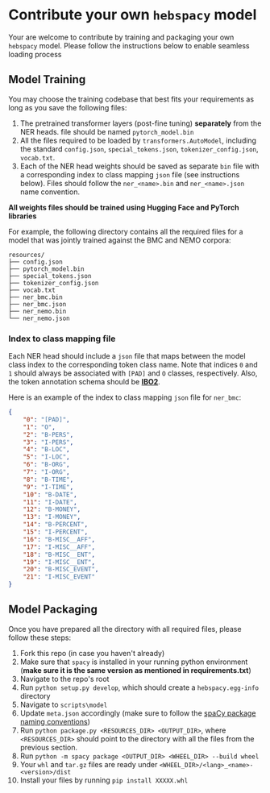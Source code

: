 # Contribute your own `hebspacy` model
Your are welcome to contribute by training and packaging your own `hebspacy` model. Please follow the instructions below to enable seamless loading process

## Model Training
You may choose the training codebase that best fits your requirements as long as you save the following files:
1. The pretrained transformer layers (post-fine tuning) **separately** from the NER heads. file should be named `pytorch_model.bin`
2. All the files required to be loaded by `transformers.AutoModel`, including the standard `config.json`, `special_tokens.json`, `tokenizer_config.json`, `vocab.txt`.
3. Each of the NER head weights should be saved as separate `bin` file with a corresponding index to class mapping `json` file (see instructions below). Files should follow the `ner_<name>.bin` and `ner_<name>.json` name convention.

**All weights files should be trained using Hugging Face and PyTorch libraries**

For example, the following directory contains all the required files for a model that was jointly trained against the BMC and NEMO corpora:
````
resources/
├── config.json
├── pytorch_model.bin
├── special_tokens.json
├── tokenizer_config.json
├── vocab.txt
├── ner_bmc.bin
├── ner_bmc.json
├── ner_nemo.bin
└── ner_nemo.json
````

### Index to class mapping file
Each NER head should include a `json` file that maps between the model class index to the corresponding token class name.
Note that indices `0` and `1` should always be associated with `[PAD]` and `O` classes, respectively. Also, the token annotation schema should be [**IBO2**](https://en.wikipedia.org/wiki/Inside%E2%80%93outside%E2%80%93beginning_(tagging)).


Here is an example of the index to class mapping `json` file for `ner_bmc`:
````json
{
	"0": "[PAD]",
	"1": "O",
	"2": "B-PERS",
	"3": "I-PERS",
	"4": "B-LOC",
	"5": "I-LOC",
	"6": "B-ORG",
	"7": "I-ORG",
	"8": "B-TIME",
	"9": "I-TIME",
	"10": "B-DATE",
	"11": "I-DATE",
	"12": "B-MONEY",
	"13": "I-MONEY",
	"14": "B-PERCENT",
	"15": "I-PERCENT",
	"16": "B-MISC__AFF",
	"17": "I-MISC__AFF",
	"18": "B-MISC__ENT",
	"19": "I-MISC__ENT",
	"20": "B-MISC_EVENT",
	"21": "I-MISC_EVENT"
}
````

## Model Packaging
Once you have prepared all the directory with all required files, please follow these steps:
1. Fork this repo (in case you haven't already)
2. Make sure that `spacy` is installed in your running python environment (**make sure it is the same version as mentioned in requirements.txt**) 
3. Navigate to the repo's root
4. Run `python setup.py develop`, which should create a `hebspacy.egg-info` directory
5. Navigate to `scripts\model`
6. Update `meta.json` accordingly (make sure to follow the [spaCy package naming conventions](https://spacy.io/models#conventions))
7. Run `python package.py <RESOURCES_DIR> <OUTPUT_DIR>`, where `<RESOURCES_DIR>` should point to the directory with all the files from the previous section.
8. Run `python -m spacy package <OUTPUT_DIR> <WHEEL_DIR> --build wheel`
9. Your `whl` and `tar.gz` files are ready under `<WHEEL_DIR>/<lang>_<name>-<version>/dist`
10. Install your files by running `pip install XXXXX.whl`